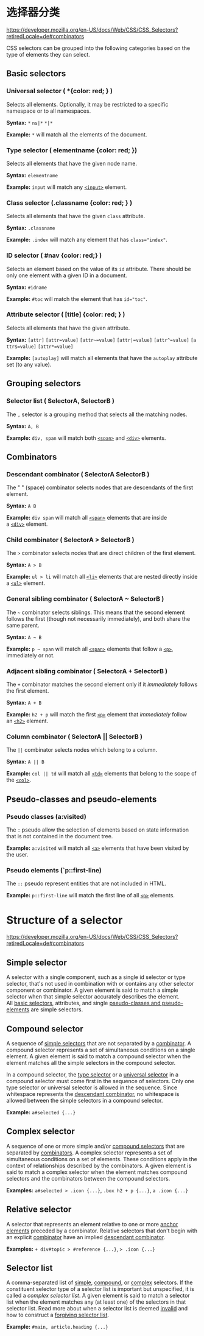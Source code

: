 # 

# 选择器分类

https://developer.mozilla.org/en-US/docs/Web/CSS/CSS_Selectors?retiredLocale=de#combinators

CSS selectors can be grouped into the following categories based on the type of elements they can select.

## Basic selectors

### Universal selector ( *{color: red; } )

Selects all elements. Optionally, it may be restricted to a specific namespace or to all namespaces.

**Syntax:** `*` `ns|*` `*|*`

**Example:** `*` will match all the elements of the document.

### Type selector ( elementname {color: red; })

Selects all elements that have the given node name.

**Syntax:** `elementname`

**Example:** `input` will match any [`<input>`](https://developer.mozilla.org/en-US/docs/Web/HTML/Element/input) element.

### Class selector (.classname {color: red; } )

Selects all elements that have the given `class` attribute.

**Syntax:** `.classname`

**Example:** `.index` will match any element that has `class="index"`.

### ID selector ( #nav {color: red;} )

Selects an element based on the value of its `id` attribute. There should be only one element with a given ID in a document.

**Syntax:** `#idname`

**Example:** `#toc` will match the element that has `id="toc"`.

### Attribute selector ( [title] {color: red; } )

Selects all elements that have the given attribute.

**Syntax:** `[attr]` `[attr=value]` `[attr~=value]` `[attr|=value]` `[attr^=value]` `[attr$=value]` `[attr*=value]`

**Example:** `[autoplay]` will match all elements that have the `autoplay` attribute set (to any value).

## Grouping selectors

### Selector list ( SelectorA, SelectorB )

The `,` selector is a grouping method that selects all the matching nodes.

**Syntax:** `A, B`

**Example:** `div, span` will match both [`<span>`](https://developer.mozilla.org/en-US/docs/Web/HTML/Element/span) and [`<div>`](https://developer.mozilla.org/en-US/docs/Web/HTML/Element/div) elements.

## Combinators

### Descendant combinator  ( SelectorA SelectorB )

The " " (space) combinator selects nodes that are descendants of the first element.

**Syntax:** `A B`

**Example:** `div span` will match all [`<span>`](https://developer.mozilla.org/en-US/docs/Web/HTML/Element/span) elements that are inside a [`<div>`](https://developer.mozilla.org/en-US/docs/Web/HTML/Element/div) element.

### Child combinator ( SelectorA > SelectorB )

The `>` combinator selects nodes that are direct children of the first element.

**Syntax:** `A > B`

**Example:** `ul > li` will match all [`<li>`](https://developer.mozilla.org/en-US/docs/Web/HTML/Element/li) elements that are nested directly inside a [`<ul>`](https://developer.mozilla.org/en-US/docs/Web/HTML/Element/ul) element.

### General sibling combinator ( SelectorA ~ SelectorB )

The `~` combinator selects siblings. This means that the second element follows the first (though not necessarily immediately), and both share the same parent.

**Syntax:** `A ~ B`

**Example:** `p ~ span` will match all [`<span>`](https://developer.mozilla.org/en-US/docs/Web/HTML/Element/span) elements that follow a [`<p>`](https://developer.mozilla.org/en-US/docs/Web/HTML/Element/p), immediately or not.

### Adjacent sibling combinator ( SelectorA + SelectorB )

The `+` combinator matches the second element only if it *immediately* follows the first element.

**Syntax:** `A + B`

**Example:** `h2 + p` will match the first [`<p>`](https://developer.mozilla.org/en-US/docs/Web/HTML/Element/p) element that *immediately* follow an [`<h2>`](https://developer.mozilla.org/en-US/docs/Web/HTML/Element/Heading_Elements) element.

### Column combinator ( SelectorA || SelectorB )

The `||` combinator selects nodes which belong to a column.

**Syntax:** `A || B`

**Example:** `col || td` will match all [`<td>`](https://developer.mozilla.org/en-US/docs/Web/HTML/Element/td) elements that belong to the scope of the [`<col>`](https://developer.mozilla.org/en-US/docs/Web/HTML/Element/col).

## Pseudo-classes and pseudo-elements

### Pseudo classes (a:visited)

The `:` pseudo allow the selection of elements based on state information that is not contained in the document tree.

**Example:** `a:visited` will match all [`<a>`](https://developer.mozilla.org/en-US/docs/Web/HTML/Element/a) elements that have been visited by the user.

### Pseudo elements (`p::first-line)

The `::` pseudo represent entities that are not included in HTML.

**Example:** `p::first-line` will match the first line of all [`<p>`](https://developer.mozilla.org/en-US/docs/Web/HTML/Element/p) elements.

# Structure of a selector

https://developer.mozilla.org/en-US/docs/Web/CSS/CSS_Selectors?retiredLocale=de#combinators

## Simple selector

A selector with a single component, such as a single id selector or type selector, that's not used in combination with or contains any other selector component or combinator. A given element is said to match a simple selector when that simple selector accurately describes the element. All [basic selectors](https://developer.mozilla.org/en-US/docs/Web/CSS/CSS_Selectors?retiredLocale=de#basic_selectors), attributes, and single [pseudo-classes and pseudo-elements](https://developer.mozilla.org/en-US/docs/Web/CSS/CSS_Selectors?retiredLocale=de#pseudo-classes_and_pseudo-elements) are simple selectors.

## Compound selector

A sequence of [simple selectors](https://developer.mozilla.org/en-US/docs/Web/CSS/CSS_Selectors?retiredLocale=de#simple_selector) that are not separated by a [combinator](https://developer.mozilla.org/en-US/docs/Web/CSS/CSS_Selectors?retiredLocale=de#combinators). A compound selector represents a set of simultaneous conditions on a single element. A given element is said to match a compound selector when the element matches all the simple selectors in the compound selector.

In a compound selector, the [type selector](https://developer.mozilla.org/en-US/docs/Web/CSS/Type_selectors) or a [universal selector](https://developer.mozilla.org/en-US/docs/Web/CSS/Universal_selectors) in a compound selector must come first in the sequence of selectors. Only one type selector or universal selector is allowed in the sequence. Since whitespace represents the [descendant combinator](https://developer.mozilla.org/en-US/docs/Web/CSS/Descendant_combinator), no whitespace is allowed between the simple selectors in a compound selector.

**Example:** `a#selected {...}`

## Complex selector

A sequence of one or more simple and/or [compound selectors](https://developer.mozilla.org/en-US/docs/Web/CSS/CSS_Selectors?retiredLocale=de#compound_selector) that are separated by [combinators](https://developer.mozilla.org/en-US/docs/Web/CSS/CSS_Selectors?retiredLocale=de#combinators). A complex selector represents a set of simultaneous conditions on a set of elements. These conditions apply in the context of relationships described by the combinators. A given element is said to match a complex selector when the element matches compound selectors and the combinators between the compound selectors.

**Examples:** `a#selected > .icon {...}`, `.box h2 + p {...}`, `a .icon {...}`

## Relative selector

A selector that represents an element relative to one or more [anchor elements](https://developer.mozilla.org/en-US/docs/Web/CSS/Pseudo-classes) preceded by a combinator. Relative selectors that don't begin with an explicit [combinator](https://developer.mozilla.org/en-US/docs/Web/CSS/CSS_Selectors?retiredLocale=de#combinators) have an implied [descendant combinator](https://developer.mozilla.org/en-US/docs/Web/CSS/Descendant_combinator).

**Examples:** `+ div#topic > #reference {...}`, `> .icon {...}`

## Selector list

A comma-separated list of [simple](https://developer.mozilla.org/en-US/docs/Web/CSS/CSS_Selectors?retiredLocale=de#simple_selector), [compound](https://developer.mozilla.org/en-US/docs/Web/CSS/CSS_Selectors?retiredLocale=de#compound_selector), or [complex](https://developer.mozilla.org/en-US/docs/Web/CSS/CSS_Selectors?retiredLocale=de#complex_selector) selectors. If the constituent selector type of a selector list is important but unspecified, it is called a *complex selector list*. A given element is said to match a selector list when the element matches any (at least one) of the selectors in that selector list. Read more about when a selector list is deemed [invalid](https://developer.mozilla.org/en-US/docs/Web/CSS/Selector_list#invalid_selector_list) and how to construct a [forgiving selector list](https://developer.mozilla.org/en-US/docs/Web/CSS/Selector_list#forgiving_selector_list).

**Example:** `#main, article.heading {...}`
